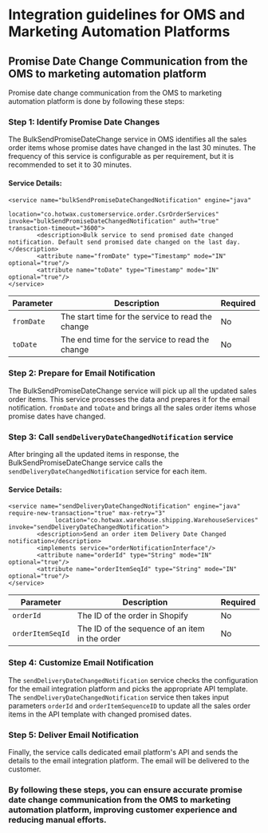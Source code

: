 # Integration guidelines for OMS and Marketing Automation Platforms

## Promise Date Change Communication from the OMS to marketing automation platform

Promise date change communication from the OMS to marketing automation platform is done by following these steps:

### Step 1: Identify Promise Date Changes

The BulkSendPromiseDateChange service in OMS identifies all the sales order items whose promise dates have changed in the last 30 minutes. The frequency of this service is configurable as per requirement, but it is recommended to set it to 30 minutes.

#### Service Details:
```
<service name="bulkSendPromiseDateChangedNotification" engine="java"
             location="co.hotwax.customerservice.order.CsrOrderServices" invoke="bulkSendPromiseDateChangedNotification" auth="true" transaction-timeout="3600">
        <description>Bulk service to send promised date changed notification. Default send promised date changed on the last day.</description>
        <attribute name="fromDate" type="Timestamp" mode="IN" optional="true"/>
        <attribute name="toDate" type="Timestamp" mode="IN" optional="true"/>
</service>
```
| Parameter | Description | Required |
|-----------|-------------|----------|
| `fromDate` | The start time for the service to read the change | No |
| `toDate` | The end time for the service to read the change| No |

### Step 2: Prepare for Email Notification

The BulkSendPromiseDateChange service will pick up all the updated sales order items. This service processes the data and prepares it for the email notification.  `fromDate` and `toDate` and brings all the sales order items whose promise dates have changed.

### Step 3: Call `sendDeliveryDateChangedNotification` service
After bringing all the updated items in response, the BulkSendPromiseDateChange service calls the `sendDeliveryDateChangedNotification` service for each item.

#### Service Details:
```
<service name="sendDeliveryDateChangedNotification" engine="java" require-new-transaction="true" max-retry="3"
             location="co.hotwax.warehouse.shipping.WarehouseServices" invoke="sendDeliveryDateChangedNotification">
        <description>Send an order item Delivery Date Changed notification</description>
        <implements service="orderNotificationInterface"/>
        <attribute name="orderId" type="String" mode="IN" optional="true"/>
        <attribute name="orderItemSeqId" type="String" mode="IN" optional="true"/>
</service>
```
| Parameter | Description | Required |
|-----------|-------------|----------|
| `orderId` | The ID of the order in Shopify | No |
| `orderItemSeqId` | The ID of the sequence of an item in the order | No |

### Step 4: Customize Email Notification
The `sendDeliveryDateChangedNotification` service checks the configuration for the email integration platform and picks the appropriate API template. The `sendDeliveryDateChangedNotification` service then takes input parameters `orderId` and `orderItemSequenceID` to update all the sales order items in the API template with changed promised dates.

### Step 5: Deliver Email Notification

Finally, the service calls dedicated email platform's API and sends the details to the email integration platform. The email will be delivered to the customer. 

### By following these steps, you can ensure accurate promise date change communication from the OMS to marketing automation platform, improving customer experience and reducing manual efforts.

